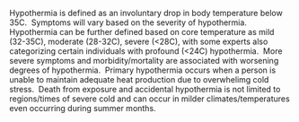 Hypothermia is defined as an involuntary drop in body temperature below 35C.  Symptoms will vary based on the severity of hypothermia.  Hypothermia can be further defined based on core temperature as mild (32-35C), moderate (28-32C), severe (<28C), with some experts also categorizing certain individuals with profound (<24C) hypothermia.  More severe symptoms and morbidity/mortality are associated with worsening degrees of hypothermia.  Primary hypothermia occurs when a person is unable to maintain adequate heat production due to overwhelimg cold stress.  Death from exposure and accidental hypothermia is not limited to regions/times of severe cold and can occur in milder climates/temperatures even occurring during summer months.